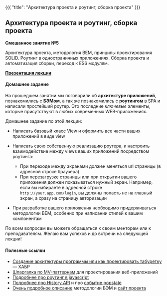 {{{
	"title": "Архитектура проекта и роутинг, сборка проекта"
}}}

## Архитектура проекта и роутинг, сборка проекта
__Смешанное занятие №5__

Архитектура проекта, методология BEM, принципы проектирования SOLID. Роутинг в одностраничных приложениях. Сборка проекта и автоматизация сборки, переход к ES6 модулям.

__[Презентация лекции](/slides/s5)__

#### Домашнее задание

На прошедшем занятии мы поговорили об **архитектуре приложений**, познакомились с **БЭМом**, а так же познакомились с **роутингом** в SPA и написали простейший роутер. Это последние *ключевые* элементы, которые присутствуют в любых современных WEB-приложениях.

Домашнее задание по этой лекции:

- Написать базовый класс View и оформить все части ваших приложений в виде view
- Написать свою собственную реализацию роутера, и настроить взаимодействие между views ваших приложений посредством роутинга:
  
  - При переходе между экранами должен меняться url страницы (в адресной строке браузера)
  - При перезагрузке страницы или при открытии вашего приложения должен показываться нужный экран. Например, если вы набираете в адресной строке ` http://your.app.com/login`, вы должны попасть не на главный экран, а сразу на страницу авторизации

- При разработке вашего приложения необходимо придерживаться методологии BEM, особенно при написании стилей к вашим компонентам

По всем вопросам вы можете обращаться к своим менторам или к преподавателям. Желаю вам успехов и до встречи на следующей лекции!

#### Полезные ссылки

<ul lang="en">
			<li><a href="https://habrahabr.ru/post/276593/" target="_blank">Создание архитектуры программы или как проектировать табуретку</a> &mdash; ХАБР</li>
			<li><a href="https://habrahabr.ru/post/151219/" target="_blank">Шпаргалка по MV-паттернам</a> для проектирования веб-приложений</li>
			<li><a href="https://habrahabr.ru/company/mailru/blog/172333/" target="_blank">Подробнее про роутинг в javascript</a></li>
			<li><a href="https://developer.mozilla.org/en-US/docs/Web/API/History_API" target="_blank">Подробнее про History API</a> и про <a href="https://developer.mozilla.org/en-US/docs/Web/API/WindowEventHandlers/onpopstate" target="_blank">событие popstate</a></li>
			<li><a href="https://habrahabr.ru/company/yandex/blog/276035/" target="_blank">Очень подробное описание</a> методологии БЭМ и <a href="https://ru.bem.info/methodology/quick-start/" target="_blank">сайт проекта</a></li>
</ul>
